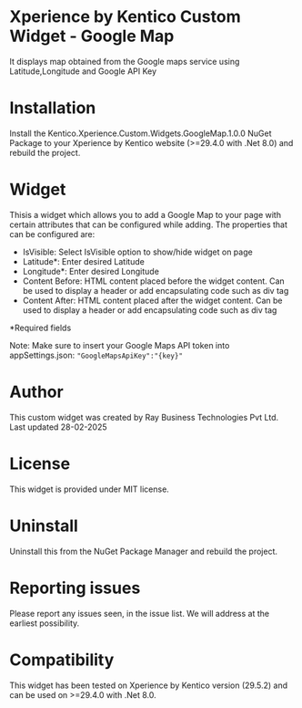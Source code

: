 # Xperience by Kentico Custom Widget - Google Map
It displays map obtained from the Google maps service using Latitude,Longitude and Google API Key

# Installation

Install the Kentico.Xperience.Custom.Widgets.GoogleMap.1.0.0 NuGet Package to your Xperience by Kentico website (>=29.4.0 with .Net 8.0) and rebuild the project.

# Widget

Thisis a widget which allows you to add a Google Map to your page with certain attributes that can be configured while adding. The properties that can be configured are:

- IsVisible: Select IsVisible option to show/hide widget on page
- Latitude*: Enter desired Latitude
- Longitude*: Enter desired Longitude
- Content Before: HTML content placed before the widget content. Can be used to display a header or add encapsulating code such as div tag
- Content After: HTML content placed after the widget content. Can be used to display a header or add encapsulating code such as div tag

*Required fields

Note: Make sure to insert your Google Maps API token into appSettings.json:
<code>"GoogleMapsApiKey":"{key}"
</code>

# Author

This custom widget was created by Ray Business Technologies Pvt Ltd.
Last updated 28-02-2025

# License

This widget is provided under MIT license.

# Uninstall

Uninstall this from the NuGet Package Manager and rebuild the project.

# Reporting issues

Please report any issues seen, in the issue list. We will address at the earliest possibility.

# Compatibility

This widget has been tested on Xperience by Kentico version (29.5.2) and can be used on >=29.4.0 with .Net 8.0. 

